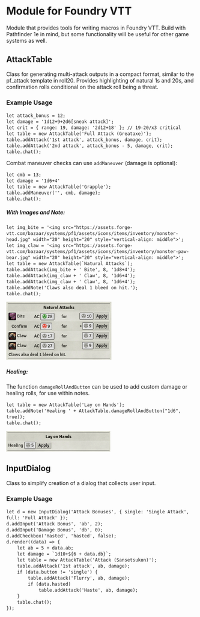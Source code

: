 # Module for Foundry VTT

Module that provides tools for writing macros in Foundry VTT.
Build with Pathfinder 1e in mind, but some functionality will be useful for other game systems as well.

## AttackTable

Class for generating multi-attack outputs in a compact format, similar to the pf_attack template in roll20.
Provides highlighting of natural 1s and 20s, and confirmation rolls conditional on the attack roll being a threat.

### Example Usage

    let attack_bonus = 12;
    let damage = '1d12+9+2d6[sneak attack]';
    let crit = { range: 19, damage: '2d12+18' }; // 19-20/x3 critical
    let table = new AttackTable('Full Attack (Greataxe)');
    table.addAttack('1st attack', attack_bonus, damage, crit);
    table.addAttack('2nd attack', attack_bonus - 5, damage, crit);
    table.chat();

Combat maneuver checks can use `addManeuver` (damage is optional):

    let cmb = 13;
    let damage = '1d6+4'
    let table = new AttackTable('Grapple');
    table.addManeuver('', cmb, damage);
    table.chat();

##### With Images and Note:

    let img_bite = '<img src="https://assets.forge-vtt.com/bazaar/systems/pf1/assets/icons/items/inventory/monster-head.jpg" width="20" height="20" style="vertical-align: middle">';
    let img_claw = '<img src="https://assets.forge-vtt.com/bazaar/systems/pf1/assets/icons/items/inventory/monster-paw-bear.jpg" width="20" height="20" style="vertical-align: middle">';
    let table = new AttackTable(`Natural Attacks`);
    table.addAttack(img_bite + ' Bite', 8, '1d8+4');
    table.addAttack(img_claw + ' Claw', 8, '1d6+4');
    table.addAttack(img_claw + ' Claw', 8, '1d6+4');
    table.addNote('Claws also deal 1 bleed on hit.');
    table.chat();

<img src="./img/natural_attacks.png">

##### Healing:

The function `damageRollAndButton` can be used to add custom damage or healing rolls, for use within notes.

    let table = new AttackTable('Lay on Hands');
    table.addNote('Healing ' + AttackTable.damageRollAndButton("1d6", true));
    table.chat();

<img src="./img/healing.png">

## InputDialog

Class to simplify creation of a dialog that collects user input.

### Example Usage

    let d = new InputDialog('Attack Bonuses', { single: 'Single Attack', full: 'Full Attack' });
    d.addInput('Attack Bonus', 'ab', 2);
    d.addInput('Damage Bonus', 'db', 0);
    d.addCheckbox('Hasted', 'hasted', false);
    d.render((data) => {
        let ab = 5 + data.ab;
        let damage = `1d10+${6 + data.db}`;
        let table = new AttackTable('Attack (Sansetsukon)');
        table.addAttack('1st attack', ab, damage);
        if (data.button != 'single') {
            table.addAttack('Flurry', ab, damage);
            if (data.hasted)
                table.addAttack('Haste', ab, damage);
        }
        table.chat();
    });
